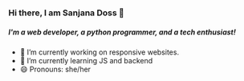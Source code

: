 ### Hi there, I am Sanjana Doss 👋



##### I'm a web developer, a python programmer, and a tech enthusiast!

- 🔭 I’m currently working on responsive websites.
- 🌱 I’m currently learning JS and backend
- 😄 Pronouns: she/her
